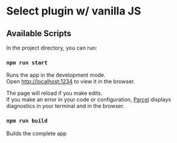 # Select plugin w/ vanilla JS

## Available Scripts

In the project directory, you can run:

### `npm run start`

Runs the app in the development mode.<br>
Open [http://localhost:1234](http://localhost:1234) to view it in the browser.

The page will reload if you make edits.<br>
If you make an error in your code or configuration, [Parcel](https://parceljs.org/) displays diagnostics in your terminal and in the browser.

### `npm run build`

Builds the complete app